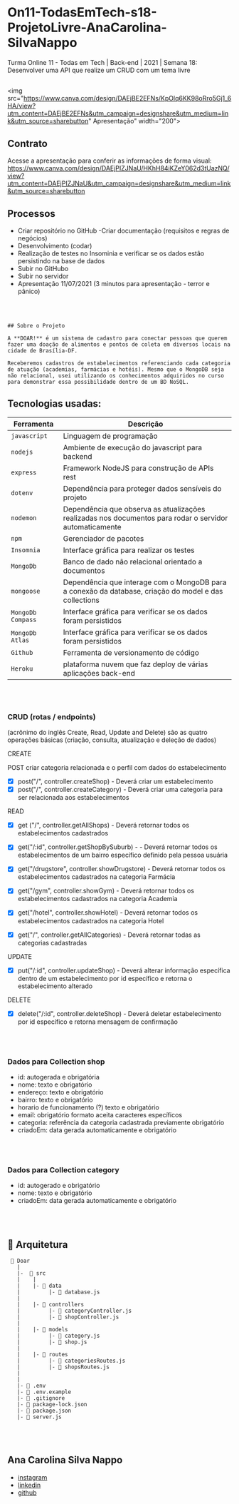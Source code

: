 # On11-TodasEmTech-s18-ProjetoLivre-AnaCarolina-SilvaNappo

Turma Online 11 - Todas em Tech | Back-end | 2021 | Semana 18: Desenvolver uma API que realize um CRUD com um tema livre

## 
<img src="https://www.canva.com/design/DAEjBE2EFNs/KpOlq6KK98oRro5Gj1_6HA/view?utm_content=DAEjBE2EFNs&utm_campaign=designshare&utm_medium=link&utm_source=sharebutton" Apresentação" width="200">

## Contrato
Acesse a apresentação para conferir as informações de forma visual: 
https://www.canva.com/design/DAEjPIZJNaU/HKhH84iKZeY062d3tUazNQ/view?utm_content=DAEjPIZJNaU&utm_campaign=designshare&utm_medium=link&utm_source=sharebutton


## Processos
 - Criar repositório no GitHub
 -Criar documentação (requisitos e regras de negócios) 
 - Desenvolvimento (codar)
 - Realização de testes no Insominia e verificar se os dados estão persistindo na base de dados
 - Subir no GitHubo
 - Subir no servidor 
 - Apresentação 11/07/2021 (3 minutos para apresentação - terror e pânico)

<br>
<br>

```
## Sobre o Projeto

A **DOAR!** é um sistema de cadastro para conectar pessoas que querem fazer uma doação de alimentos e pontos de coleta em diversos locais na cidade de Brasília-DF. 

Receberemos cadastros de estabelecimentos referenciando cada categoria de atuação (academias, farmácias e hotéis). Mesmo que o MongoDB seja não relacional, usei utilizando os conhecimentos adquiridos no curso para demonstrar essa possibilidade dentro de um BD NoSQL.  
```

## Tecnologias usadas:
| Ferramenta | Descrição |
| --- | --- |
| `javascript` | Linguagem de programação |
| `nodejs` | Ambiente de execução do javascript para backend|
| `express` | Framework NodeJS para construção de APIs rest |
| `dotenv` | Dependência para proteger dados sensíveis do projeto|
| `nodemon` | Dependência que observa as atualizações realizadas nos documentos para rodar o servidor automaticamente|
| `npm` | Gerenciador de pacotes|
|`Insomnia ` | Interface gráfica para realizar os testes|
| `MongoDb` | Banco de dado não relacional orientado a documentos|
| `mongoose` | Dependência que interage com o MongoDB para a conexão da database, criação do model e das collections|
| `MongoDb Compass` | Interface gráfica para verificar se os dados foram persistidos|
| `MongoDb Atlas`| Interface gráfica para verificar se os dados foram persistidos|
|`Github` | Ferramenta de versionamento de código|
|`Heroku` |  plataforma nuvem que faz deploy de várias aplicações back-end |

<br>
<br>

### CRUD (rotas / endpoints)
 (acrônimo do inglês Create, Read, Update and Delete) são as quatro operações básicas (criação, consulta, atualização e deleção de dados)

CREATE

POST criar categoria relacionada e o perfil com dados do estabelecimento 
- [x] post("/", controller.createShop) - Deverá criar um estabelecimento
- [x] post("/", controller.createCategory) - Deverá criar uma categoria para ser relacionada aos estabelecimentos

READ 
- [x] get ("/", controller.getAllShops) - Deverá retornar todos os estabelecimentos cadastrados
- [x] get("/:id", controller.getShopBySuburb) - - Deverá retornar todos os estabelecimentos de um bairro específico definido pela pessoa usuária

- [x] get("/drugstore", controller.showDrugstore) - Deverá retornar todos os estabelecimentos cadastrados na categoria Farmácia
- [x] get("/gym", controller.showGym) - Deverá retornar todos os estabelecimentos cadastrados na categoria Academia
- [x] get("/hotel", controller.showHotel) - Deverá retornar todos os estabelecimentos cadastrados na categoria Hotel

- [x] get("/", controller.getAllCategories) - Deverá retornar todas as categorias cadastradas


UPDATE
- [x] put("/:id", controller.updateShop) - Deverá alterar informação específica dentro de um estabelecimento por id específico e retorna o estabelecimento alterado

DELETE
- [x] delete("/:id", controller.deleteShop) -  Deverá deletar estabelecimento por id específico e retorna mensagem de confirmação

<br>
<br>

### Dados para Collection shop

- id: autogerada e obrigatória
- nome: texto e obrigatório
- endereço: texto e obrigatório 
- bairro: texto e obrigatório
- horario de funcionamento (?) texto e obrigatório
- email: obrigatório formato aceita caracteres específicos
- categoria: referência da categoria cadastrada previamente obrigatório
- criadoEm: data gerada automaticamente e obrigatório

<br>
<br>

### Dados para Collection category

- id: autogerado e obrigatório
- nome: texto e obrigatório
- criadoEm: data gerada automaticamente e obrigatório

<br>
<br>

## 📁 Arquitetura 

```
 📁 Doar
   |
   |-  📁 src
   |    |
   |    |- 📁 data
   |         |- 📄 database.js
   |
   |    |- 📁 controllers
   |         |- 📄 categoryController.js
   |         |- 📄 shopController.js
   |
   |    |- 📁 models
   |         |- 📄 category.js
   |         |- 📄 shop.js
   |
   |    |- 📁 routes
   |         |- 📄 categoriesRoutes.js 
   |         |- 📄 shopsRoutes.js 
   |
   |
   |- 📄 .env
   |- 📄 .env.example
   |- 📄 .gitignore
   |- 📄 package-lock.json
   |- 📄 package.json
   |- 📄 server.js

```
<br>
<br>

## Ana Carolina Silva Nappo
- [instagram](https://www.instagram.com/simara_conceicao)
- [linkedin](https://www.linkedin.com/in/aanacarolina/)
- [github](https://github.com/aanacarolina)
```
